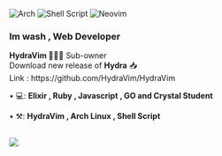 ![Arch](https://img.shields.io/badge/Arch%20Linux-1793D1?logo=arch-linux&logoColor=fff&style=for-the-badge)
![Shell Script](https://img.shields.io/badge/shell_script-%23121011.svg?style=for-the-badge&logo=gnu-bash&logoColor=white)
![Neovim](https://img.shields.io/badge/NeoVim-%2357A143.svg?&style=for-the-badge&logo=neovim&logoColor=white)


### Im wash , Web Developer <img src="" width="3px">

<p align="left"> 
  <b>HydraVim 👨🏻‍💻</b> Sub-owner <br>
  Download new release of <b>Hydra</b> 📥<br>
        Link : https://github.com/HydraVim/HydraVim
</p>

<p align="left">
• 💻: <strong> Elixir , Ruby , Javascript , GO and Crystal Student</strong>
</p>

<p align="left">
• ⚒: <strong>HydraVim , Arch Linux , Shell Script </strong>
 </p>
 <br />
<a href = ""><img src="https://www.codewars.com/users/washonrails/badges/large" min-width="200px" max-width="200px"></a>
